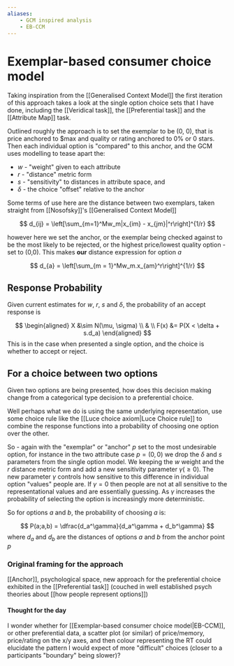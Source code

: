 ```yaml
---
aliases:
    - GCM inspired analysis
    - EB-CCM
---
```


# Exemplar-based consumer choice model

Taking inspiration from the [[Generalised Context Model]]  the first iteration of this approach takes a look at the single option choice sets that I have done, including the [[Veridical task]], the [[Preferential task]] and the [[Attribute Map]] task.

Outlined roughly the approach is to set the exemplar to be (0, 0), that is price anchored to $max and quality or rating anchored to 0% or 0 stars. Then each individual option is "compared" to this anchor, and the GCM uses modelling to tease apart the:
* $w$ -  "weight" given to each attribute
* $r$ - "distance" metric form
* $s$ - "sensitivity" to distances in attribute space, and
* $\delta$ - the choice "offset" relative to the anchor

Some terms of use here are the distance between two exemplars, taken straight from [[Nosofsky]]'s [[Generalised Context Model]]

$$
d_{ij} = \left[\sum_{m=1}^Mw_m|x_{im} - x_{jm}|^r\right]^{1/r}
$$

however here we set the anchor, or the exemplar being checked against to be the most likely to be rejected, or the highest price/lowest quality option - set to (0,0). This makes **our** distance expression for option $a$

$$
d_{a} = \left[\sum_{m = 1}^Mw_m.x_{am}^r\right]^{1/r}
$$

## Response Probability

Given current estimates for $w$, $r$, $s$ and $\delta$, the probability of an accept response is

$$
\begin{aligned}
X &\sim N(\mu, \sigma) \\
& \\
F(x) &= P(X < \delta + s.d_a)
\end{aligned}
$$
This is in the case when presented a single option, and the choice is whether to accept or reject.

## For a choice between two options

Given two options are being presented, how does this decision making change from a categorical type decision to a preferential choice.

Well perhaps what we do is using the same underlying representation, use some choice rule like the [[Luce choice axiom|Luce Choice rule]] to combine the response functions into a probability of choosing one option over the other.

So - again with the "exemplar" or "anchor" $p$ set to the most undesirable option, for instance in the two attribute case $p = (0, 0)$ we drop the $\delta$ and $s$ parameters from the single option model. We keeping the $w$ weight and the $r$ distance metric form and add a new sensitivity parameter $\gamma (\geq0)$. The new parameter $\gamma$ controls how sensitive to this difference in individual option "values" people are. If $\gamma = 0$ then people are not at all sensitive to the representational values and are essentially guessing. As $\gamma$ increases the probability of selecting the option is increasingly more deterministic.

So for options $a$ and $b$, the probability of choosing $a$ is:


$$
P(a;a,b) = \dfrac{d_a^\gamma}{d_a^\gamma + d_b^\gamma}
$$
where $d_a$ and $d_b$ are the distances of options $a$ and $b$ from the anchor point $p$


### Original framing for the approach

[[Anchor]], psychological space, new approach for the preferential choice exhibited in the [[Preferential task]] (couched in well established psych theories about [[how people represent options]])

#### Thought for the day

I wonder whether for [[Exemplar-based consumer choice model|EB-CCM]], or other preferential data, a scatter plot (or similar) of price/memory, price/rating on the x/y axes, and then colour representing the RT could elucidate the pattern I would expect of more "difficult" choices (closer to a participants "boundary" being slower)?